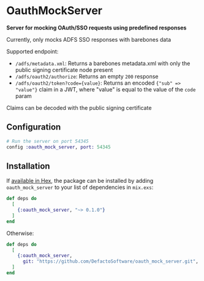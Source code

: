 # OauthMockServer

**Server for mocking OAuth/SSO requests using predefined responses**

Currently, only mocks ADFS SSO responses with barebones data

Supported endpoint:
- `/adfs/metadata.xml`: Returns a barebones metadata.xml with only the public signing certificate node present
- `/adfs/oauth2/authorize`: Returns an empty `200` response
- `/adfs/oauth2/token?code={value}`: Returns an encoded `{"sub" => "value"}` claim in a JWT, where "value" is equal to the value of the `code` param

Claims can be decoded with the public signing certificate

## Configuration

```elixir
# Run the server on port 54345
config :oauth_mock_server, port: 54345
```

## Installation

If [available in Hex](https://hex.pm/docs/publish), the package can be installed
by adding `oauth_mock_server` to your list of dependencies in `mix.exs`:

```elixir
def deps do
  [
    {:oauth_mock_server, "~> 0.1.0"}
  ]
end
```

Otherwise:

```elixir
def deps do
  [
    {:oauth_mock_server,
      git: "https://github.com/DefactoSoftware/oauth_mock_server.git", only: [:dev, :test]}
  ]
end
```
